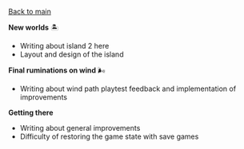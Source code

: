 [Back to main](index.html)

**New worlds** 🏝️

- Writing about island 2 here
- Layout and design of the island


**Final ruminations on wind** 🌬️

- Writing about wind path playtest feedback and implementation of improvements

**Getting there** 

- Writing about general improvements
- Difficulty of restoring the game state with save games